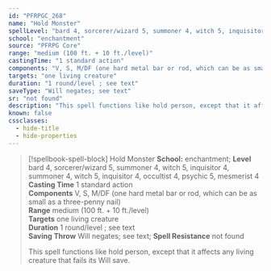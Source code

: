 ```yaml
---
id: "PFRPGC_268"
name: "Hold Monster"
spellLevel: "bard 4, sorcerer/wizard 5, summoner 4, witch 5, inquisitor 4, summoner 4, witch 5, inquisitor 4, occultist 4, psychic 5, mesmerist 4"
school: "enchantment"
source: "PFRPG Core"
range: "medium (100 ft. + 10 ft./level)"
castingTime: "1 standard action"
components: "V, S, M/DF (one hard metal bar or rod, which can be as small as a three-penny nail)"
targets: "one living creature"
duration: "1 round/level ; see text"
saveType: "Will negates; see text"
sr: "not found"
description: "This spell functions like hold person, except that it affects any living creature that fails its Will save."
known: false
cssclasses:
  - hide-title
  - hide-properties
---
```


> [!spellbook-spell-block] Hold Monster
> **School:** enchantment; **Level** bard 4, sorcerer/wizard 5, summoner 4, witch 5, inquisitor 4, summoner 4, witch 5, inquisitor 4, occultist 4, psychic 5, mesmerist 4
> **Casting Time** 1 standard action  
> **Components** V, S, M/DF (one hard metal bar or rod, which can be as small as a three-penny nail)  
> **Range** medium (100 ft. + 10 ft./level)  
> **Targets** one living creature  
> **Duration** 1 round/level ; see text  
> **Saving Throw** Will negates; see text; **Spell Resistance** not found
> 
> This spell functions like hold person, except that it affects any living creature that fails its Will save.